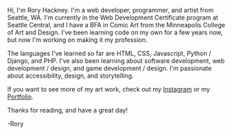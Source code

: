 Hi, I'm Rory Hackney.
I'm a web developer, programmer, and artist from Seattle, WA.
I'm currently in the Web Development Certificate program at Seattle Central, and I have a BFA in Comic Art from the Minneapolis College of Art and Design.
I've been learning code on my own for a few years now, but now I'm working on making it my profession.

The languages I've learned so far are HTML, CSS, Javascript, Python / Django, and PHP.
I've also been learning about software development, web development / design, and game development / design.
I'm passionate about accessibility, design, and storytelling.

If you want to see more of my art work, check out my [Instagram](https://www.instagram.com/roryhackney/) or my [Portfolio](http://www.rorystories.com/).

Thanks for reading, and have a great day!

-Rory
